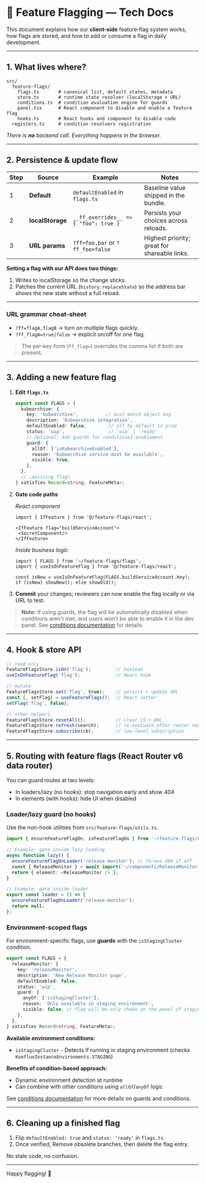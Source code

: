# 🚦 Feature Flagging — Tech Docs

This document explains how our **client‑side** feature‐flag system works, how flags are stored, and how to add or consume a flag in daily development.

---

## 1. What lives where?

```
src/
  feature-flags/
    flags.ts       # canonical list, default states, metadata
    store.ts       # runtime state resolver (localStorage + URL)  
    conditions.ts  # condition evaluation engine for guards
    panel.tsx      # React component to disable and enable a feature flag
    hooks.ts       # React hooks and component to disable code
  registers.ts     # condition resolvers registration
```

*There is **no** backend call. Everything happens in the browser.*

---

## 2. Persistence & update flow

| Step | Source           | Example                              | Notes                                        |
| ---- | ---------------- | ------------------------------------ | -------------------------------------------- |
| 1    | **Default**      | `defaultEnabled` in `flags.ts`       | Baseline value shipped in the bundle.        |
| 2    | **localStorage** | `__ff_overrides__ => { "foo": true }` | Persists your choices across reloads.        |
| 3    | **URL params**   | `?ff=foo,bar` or `?ff_foo=false`    | Highest priority; great for shareable links. |

**Setting a flag with our API does two things:**

1. Writes to localStorage so the change sticks.
2. Patches the current URL (`history.replaceState`) so the address bar shows the new state without a full reload.

---

### URL grammar cheat‑sheet

* `?ff=flagA,flagB` → turn *on* multiple flags quickly.
* `?ff_flagA=true|false` → explicit on/off for one flag.

> The per‑key form (`ff_flag=`) overrides the comma list if both are present.

---

## 3. Adding a new feature flag

1. **Edit `flags.ts`**

   ```ts
   export const FLAGS = {
     kubearchive: {
       key: 'kubearchive',          // must match object key
       description: 'Kubearchive integration',
       defaultEnabled: false,        // off by default in prod
       status: 'wip',                // 'wip' | 'ready'
       // Optional: Add guards for conditional enablement
       guard: {
         allOf: ['isKubearchiveEnabled'],
         reason: 'Kubearchive service must be available',
         visible: true,
       },
     },
     // …existing flags
   } satisfies Record<string, FeatureMeta>;
   ```

2. **Gate code paths**

   *React component*

   ```tsx
   import { IfFeature } from '@/feature-flags/react';

   <IfFeature flag="buildServiceAccount">
    <SecretComponent/>
   </IfFeature>
   ```

   *Inside business logic*

   ```tsx
   import { FLAGS } from '~/feature-flags/flags';
   import { useIsOnFeatureFlag } from '@/feature-flags/react';

   const isNew = useIsOnFeatureFlag(FLAGS.buildServiceAccount.key);
   if (isNew) showNew(); else showOld();
   ```

4. **Commit** your changes; reviewers can now enable the flag locally or via URL to test.

> **Note:** If using guards, the flag will be automatically disabled when conditions aren't met, and users won't be able to enable it in the dev panel. See [conditions documentation](./conditions.md) for details.

---

## 4. Hook & store API

```ts
// read‑only
FeatureFlagsStore.isOn('flag');         // boolean
useIsOnFeatureFlag('flag');             // React hook

// mutate
FeatureFlagsStore.set('flag', true);    // persist + update URL
const [, setFlag] = useFeatureFlags();  // React setter
setFlag('flag', false);

// other helpers
FeatureFlagsStore.resetAll();           // clear LS + URL
FeatureFlagsStore.refresh(search);      // re‑evaluate after router nav
FeatureFlagsStore.subscribe(cb);        // low‑level subscription
```

---

## 5. Routing with feature flags (React Router v6 data router)

You can guard routes at two levels:

- In loaders/lazy (no hooks): stop navigation early and show 404
- In elements (with hooks): hide UI when disabled

### Loader/lazy guard (no hooks)

Use the non-hook utilities from `src/feature-flags/utils.ts`.

```ts
import { ensureFeatureFlagOn, isFeatureFlagOn } from '~/feature-flags/utils';

// Example: gate inside lazy loading
async function lazy() {
  ensureFeatureFlagOnLoader('release-monitor'); // throws 404 if off
  const { ReleaseMonitor } = await import('~/components/ReleaseMonitor');
  return { element: <ReleaseMonitor /> };
}

// Example: gate inside loader
export const loader = () => {
  ensureFeatureFlagOnLoader('release-monitor');
  return null;
};
```

### Environment‑scoped flags

For environment-specific flags, use **guards** with the `isStagingCluster` condition.

```ts
export const FLAGS = {
  releaseMonitor: {
    key: 'releaseMonitor',
    description: 'New Release Monitor page',
    defaultEnabled: false,
    status: 'wip',
    guard: {
      anyOf: ['isStagingCluster'],
      reason: 'Only available in staging environment',
      visible: false, // flag will be only shown on the panel of staging clusters
    },
  },
} satisfies Record<string, FeatureMeta>;
```

**Available environment conditions:**
- `isStagingCluster` - Detects if running in staging environment (checks `KonfluxInstanceEnvironments.STAGING`)

**Benefits of condition-based approach:**
- Dynamic environment detection at runtime
- Can combine with other conditions using `allOf`/`anyOf` logic

See [conditions documentation](./conditions.md) for more details on guards and conditions.

---

## 6. Cleaning up a finished flag

1. Flip `defaultEnabled: true` and `status: 'ready'` in `flags.ts`.
3. Once verified, Remove obsolete branches, then delete the flag entry.

No stale code, no confusion.

---

Happy flagging! 🎉
